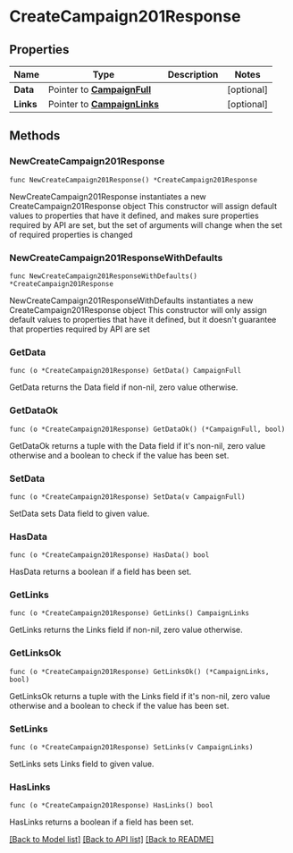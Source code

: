 # CreateCampaign201Response

## Properties

Name | Type | Description | Notes
------------ | ------------- | ------------- | -------------
**Data** | Pointer to [**CampaignFull**](CampaignFull.md) |  | [optional] 
**Links** | Pointer to [**CampaignLinks**](CampaignLinks.md) |  | [optional] 

## Methods

### NewCreateCampaign201Response

`func NewCreateCampaign201Response() *CreateCampaign201Response`

NewCreateCampaign201Response instantiates a new CreateCampaign201Response object
This constructor will assign default values to properties that have it defined,
and makes sure properties required by API are set, but the set of arguments
will change when the set of required properties is changed

### NewCreateCampaign201ResponseWithDefaults

`func NewCreateCampaign201ResponseWithDefaults() *CreateCampaign201Response`

NewCreateCampaign201ResponseWithDefaults instantiates a new CreateCampaign201Response object
This constructor will only assign default values to properties that have it defined,
but it doesn't guarantee that properties required by API are set

### GetData

`func (o *CreateCampaign201Response) GetData() CampaignFull`

GetData returns the Data field if non-nil, zero value otherwise.

### GetDataOk

`func (o *CreateCampaign201Response) GetDataOk() (*CampaignFull, bool)`

GetDataOk returns a tuple with the Data field if it's non-nil, zero value otherwise
and a boolean to check if the value has been set.

### SetData

`func (o *CreateCampaign201Response) SetData(v CampaignFull)`

SetData sets Data field to given value.

### HasData

`func (o *CreateCampaign201Response) HasData() bool`

HasData returns a boolean if a field has been set.

### GetLinks

`func (o *CreateCampaign201Response) GetLinks() CampaignLinks`

GetLinks returns the Links field if non-nil, zero value otherwise.

### GetLinksOk

`func (o *CreateCampaign201Response) GetLinksOk() (*CampaignLinks, bool)`

GetLinksOk returns a tuple with the Links field if it's non-nil, zero value otherwise
and a boolean to check if the value has been set.

### SetLinks

`func (o *CreateCampaign201Response) SetLinks(v CampaignLinks)`

SetLinks sets Links field to given value.

### HasLinks

`func (o *CreateCampaign201Response) HasLinks() bool`

HasLinks returns a boolean if a field has been set.


[[Back to Model list]](../README.md#documentation-for-models) [[Back to API list]](../README.md#documentation-for-api-endpoints) [[Back to README]](../README.md)


